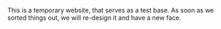 This is a temporary website, that serves as a test base. As soon as we sorted things out, we will re-design it and have a new face.